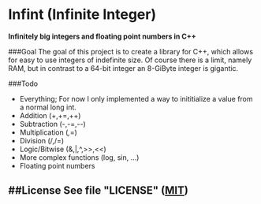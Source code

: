 # Infint (Infinite Integer)
**Infinitely big integers and floating point numbers in C++**

###Goal
The goal of this project is to create a library for C++, which allows for easy to use integers of indefinite size. Of course there is a limit, namely RAM, but in contrast to a 64-bit integer an 8-GiByte integer is gigantic.

###Todo
- Everything; For now I only implemented a way to inititialize a value from a normal long int.
- Addition (+,+=,++)
- Subtraction (-,-=,--)
- Multiplication (*,*=)
- Division (/,/=)
- Logic/Bitwise (&,|,^,>>,<<)
- More complex functions (log, sin, ...)
- Floating point numbers

##License
See file "LICENSE"
([MIT](https://opensource.org/licenses/MIT))
- 
